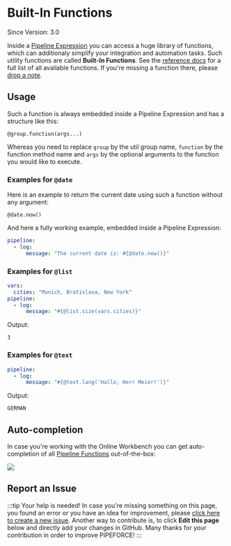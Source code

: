 # Built-In Functions

<p class="theme-doc-version-badge badge badge--secondary">Since Version: 3.0</p>

Inside a [Pipeline Expression](../guides/../commands_pipelines/pel) you can access a huge library of functions, which can additionaly simplify your integration and automation tasks. Such utility functions are called **Built-In Functions**. See the [reference docs](../../api/functions) for a full list of all available functions. If you're missing a function there, please [drop a note](https://github.com/pipeforce/pipeforce.github.io/issues/new).

## Usage

Such a function is always embedded inside a Pipeline Expression and has a structure like this:

```
@group.function(args...)
```

Whereas you need to replace `group` by the util group name, `function` by the function method name and `args` by the optional arguments to the function you would like to execute. 

### Examples for `@date`

Here is an example to return the current date using such a function without any argument:

```
@date.now()
```

And here a fully working example, embedded inside a Pipeline Expression:

```yaml  
pipeline:  
  - log:  
      message: "The current date is: #{@date.now()}"  
```  

### Examples for `@list`

```yaml {5}
vars:
  cities: "Munich, Bratislava, New York"
pipeline:
  - log: 
      message: "#{@list.size(vars.cities)}"
```

Output:

```
3
```

### Examples for `@text`

```yaml
pipeline:
  - log: 
      message: "#{@text.lang('Hallo, Herr Meier!')}"
```

Output:

```
GERMAN
```


## Auto-completion
In case you're working with the Online Workbench you can get auto-completion of all [Pipeline Functions](../../api/functions.md) out-of-the-box:

![](../../img/workbench-completion-utils.png)  

## Report an Issue
:::tip Your help is needed!
In case you're missing something on this page, you found an error or you have an idea for improvement, please [click here to create a new issue](https://github.com/pipeforce/pipeforce.github.io/issues/new). Another way to contribute is, to click **Edit this page** below and directly add your changes in GitHub. Many thanks for your contribution in order to improve PIPEFORCE!
:::